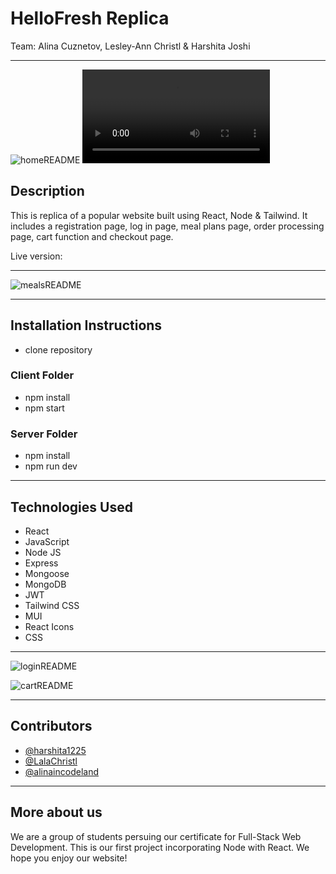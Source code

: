 # HelloFresh Replica

Team: Alina Cuznetov, Lesley-Ann Christl & Harshita Joshi

---

![homeREADME](https://user-images.githubusercontent.com/73485164/212683907-dd27e37a-9b1e-409c-abe0-1f0327e5f614.png)
![video](../HelloFreshClone.mp4)

## Description

This is replica of a popular website built using React, Node & Tailwind. It includes a registration page, log in page, meal plans page, order processing page, cart function and checkout page.

Live version:

---

![mealsREADME](https://user-images.githubusercontent.com/73485164/212684005-3ac5de58-a251-4935-9dcb-439a8b284aef.png)

---

## Installation Instructions

- clone repository

### Client Folder

- npm install
- npm start

### Server Folder

- npm install
- npm run dev

---

## Technologies Used

- React
- JavaScript
- Node JS
- Express
- Mongoose
- MongoDB
- JWT
- Tailwind CSS
- MUI
- React Icons
- CSS

---

![loginREADME](https://user-images.githubusercontent.com/73485164/212684052-56c95fb8-f383-4e25-b567-67f1f4bc002b.png)

![cartREADME](https://user-images.githubusercontent.com/73485164/212684073-895aa5c7-2da0-4e1b-9cd3-212f08ed7cb2.png)

---

## Contributors

- [@harshita1225
  ](https://github.com/harshita1225)
- [@LalaChristl
  ](https://github.com/LalaChristl)
- [@alinaincodeland
  ](https://github.com/alinaincodeland)

---

## More about us

We are a group of students persuing our certificate for Full-Stack Web Development. This is our first project incorporating Node with React. We hope you enjoy our website!
